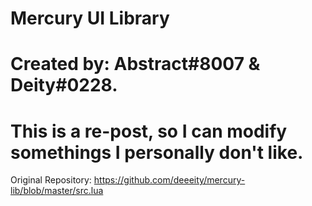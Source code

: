 # Mercury UI Library

# Created by: Abstract#8007 & Deity#0228.

# This is a re-post, so I can modify somethings I personally don't like.

Original Repository: https://github.com/deeeity/mercury-lib/blob/master/src.lua
